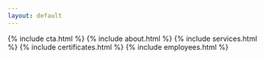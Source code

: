 ```yaml
---
layout: default
---
```


{% include cta.html %}
{% include about.html %}
{% include services.html %}
{% include certificates.html %}
{% include employees.html %}
